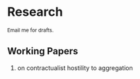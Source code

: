 # Research

<small>Email me for drafts.</small>

## Working Papers

1. on contractualist hostility to aggregation
> 